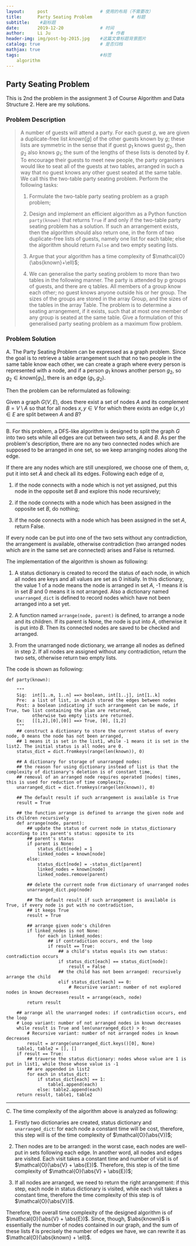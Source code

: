 ```yaml
---
layout:     post   				    # 使用的布局（不需要改）
title:      Party Seating Problem				# 标题 
subtitle:    #副标题
date:       2019-12-20 				# 时间
author:     Li Ju 						# 作者
header-img: img/post-bg-2015.jpg 	#这篇文章标题背景图片
catalog: true 						# 是否归档
mathjax: true
tags:								#标签
    algorithm
---
```



## Party Seating Problem
This is 2nd the problem in the assignment 3 of Course Algorithm and Data Structure 2. Here are my solutions. 
### Problem Description
>A number of guests will attend a party. For each guest $g$, we are given a duplicate-free
list $known[g]$ of the other guests known by $g$; these lists are symmetric in the sense that if
guest $g_{1}$ knows guest $g_{2}$, then $g_{2}$ also knows $g_{1}$; the sum of the lengths of these lists is denoted
by $\ell$. To encourage their guests to meet new people, the party organisers would like to seat all
of the guests at two tables, arranged in such a way that no guest knows any other guest seated
at the same table. We call this the two-table party seating problem. Perform the following tasks:
>
>1. Formulate the two-table party seating problem as a graph problem; 
>
>2. Design and implement an efficient algorithm as a Python function `party(known)` that
returns `True` if and only if the two-table party seating problem has a solution. If such
an arrangement exists, then the algorithm should also return one, in the form of two
duplicate-free lists of guests, namely one list for each table; else the algorithm should
return `False` and two empty seating lists.
>
>3. Argue that your algorithm has a time complexity of $\mathcal{O}(\abs{known}+\ell)$; 
>
>4. We can generalise the party seating problem to more than two tables in the following
manner. The party is attended by p groups of guests, and there are q tables. All members
of a group know each other; no guest knows anyone outside his or her group. The sizes of
the groups are stored in the array Group, and the sizes of the tables in the array Table.
The problem is to determine a seating arrangement, if it exists, such that at most one
member of any group is seated at the same table. Give a formulation of this generalised
party seating problem as a maximum flow problem.

### Problem Solution
A. The Party Seating Problem can be expressed as a graph problem. Since the goal is to retrieve 
a table arrangement such that no two people in the same table know each other, we can create a 
graph where every person is represented with a node, and if a person $g_{1}$ knows another person $g_{2}$, 
so $g_{2}\in{known[g_{1}]}$, there is an edge $(g_{1},g_{2})$. 

Then the problem can be reformulated as following: 

Given a graph $G(V,E)$, does there exist a set of nodes $A$ and its complement $B = V \setminus A$ so that 
for all nodes $x,y\in{V}$ for which there exists an edge $(x,y)\in{E}$ are split between $A$ and $B$?

------
B. For this problem, a DFS-like algorithm is designed to split the graph $G$ into two sets while all edges are 
cut between two sets, $A$ and $B$. As per the problem's description, there are no any two connected nodes which 
are supposed to be arranged in one set, so we keep arranging nodes along the edge.

If there are any nodes which are still unexplored, we choose one of them, $a$, put it into set $A$ and check 
all its edges. Following each edge of $a$,

1. if the node connects with a node which is not yet assigned, put this node in the opposite set $B$ and explore 
this node recursively; 

2. if the node connects with a node which has been assigned in the opposite set $B$, do nothing; 

3. if the node connects with a node which has been assigned in the set $A$, return False. 

If every node can be put into one of the two sets without any contradiction, the arrangement is available, 
otherwise contradiction (two arranged nodes which are in the same set are connected) arises and False is returned. 

The implementation of the algorithm is shown as following: 

1. A status dictionary is created to record the status of each node, in which all nodes are keys and all values 
are set as 0 initially. In this dictionary, the value 1 of a node means the node is arranged in set $A$, -1 means 
it is in set $B$ and 0 means it is not arranged. Also a dictionary named `unarranged_dict` is defined to record nodes
which have not been arranged into a set yet. 

2. A function named `arrange(node, parent)` is defined, to arrange a node and its children. If its parent is None, 
the node is put into $A$, otherwise it is put into $B$. Then its connected nodes are saved to be checked and arranged.

3. From the unarranged node dictionary, we arrange all nodes as defined in step 2. If all nodes are assigned without 
any contradiction, return the two sets, otherwise return two empty lists. 

The code is shown as following: 
```
def party(known):

    """
    Sig:  int[1..m, 1..n] ==> boolean, int[1..j], int[1..k]
    Pre:  a list of list, in which stored the edges between nodes
    Post: a boolean indicating if such arrangement can be made, if True, two list containing the plan are returned,
          otherwise two empty lists are returned.
    Ex:   [[1,2],[0],[0]] ==> True, [0], [1,2]
    """
    ## construct a dictionary to store the current status of every node, 0 means the node has not been arranged,
    ## 1 means it is set in the list1, while -1 means it is set in the list2. The initial status is all nodes are 0.
    status_dict = dict.fromkeys(range(len(known)), 0)

    ## A dictionary for storage of unarranged nodes:
    ## the reason for using dictionary instead of list is that the complexity of dictionary's deletion is of constant time,
    ## removal of an arranged node requires operated |nodes| times, this is used for reduction of time complexity.
    unarranged_dict = dict.fromkeys(range(len(known)), 0)

    ## The default result if such arrangement is available is True
    result = True

    ## the function arrange is defined to arrange the given node and its children recursively
    def arrange(node, parent):
        ## update the status of current node in status_dictionary according to its parent's status: opposite to its
        ## parent's status
        if parent is None:
            status_dict[node] = 1
            linked_nodes = known[node]
        else:
            status_dict[node] = -status_dict[parent]
            linked_nodes = known[node]
            linked_nodes.remove(parent)

        ## delete the current node from dictionary of unarranged nodes
        unarranged_dict.pop(node)

        ## The default result if such arrangement is available is True, if every node is put with no contradiction,
        ## it keeps True
        result = True

        ## arrange given node's children
        if linked_nodes is not None:
            for each in linked_nodes:
                ## if contradiction occurs, end the loop
                if result == True:
                    ## a child's status equals its own status: contradiction occurs
                    if status_dict[each] == status_dict[node]:
                        result = False
                    ## the child has not been arranged: recursively arrange the child
                    elif status_dict[each] == 0:
                        # Recursive variant: number of not explored nodes in known decreases
                        result = arrange(each, node)
        return result

    ## arrange all the unarranged nodes: if contradiction occurs, end the loop
    # Loop variant: number of not arranged nodes in known decreases
    while result is True and len(unarranged_dict) > 0:
        # Recursive variant: number of not arranged nodes in known decreases
        result = arrange(unarranged_dict.keys()[0], None)
    table1, table2 = [], []
    if result == True:
        ## traverse the status dictionary: nodes whose value are 1 is put in list1, while those whose value is -1
        ## are appended in list2
        for each in status_dict:
            if status_dict[each] == 1:
                table1.append(each)
            else: table2.append(each)
    return result, table1, table2
```
------------------------------
C. The time complexity of the algorithm above is analyzed as following: 

1. Firstly two dictionaries are created, status dictionary and `unarranged_dict`: for each node a constant time will 
be cost, therefore, this step will is of the time complexity of $\mathcal{O}(\abs{V})$; 

2. Then nodes are to be arranged: in the worst case, each nodes are well-put in sets following each edge. 
In another word, all nodes and edges are visited. Each visit takes a constant time and number of visit is 
of $\mathcal{O}(\abs{V} + \abs{E})$. Therefore, this step is of the time complexity of $\mathcal{O}(\abs{V} + \abs{E})$;

3. If all nodes are arranged, we need to return the right arrangement: if this step, each node in status dictionary is 
visited, while each visit takes a constant time, therefore the time complexity of this step is of $\mathcal{O}(\abs{V})$. 

Therefore, the overall time complexity of the designed algorithm is of $\mathcal{O}(\abs{V} + \abs{E})$. 
Since, though, $\abs{known}$ is essentially the number of nodes contained in our graph, and the sum of these 
lists $\ell$ is precisely the number of edges we have, we can rewrite it as $\mathcal{O}(\abs{known} + \ell)$.

